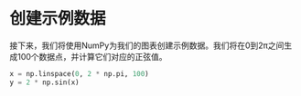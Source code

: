 # 创建示例数据

接下来，我们将使用NumPy为我们的图表创建示例数据。我们将在0到2π之间生成100个数据点，并计算它们对应的正弦值。

```python
x = np.linspace(0, 2 * np.pi, 100)
y = 2 * np.sin(x)
```
